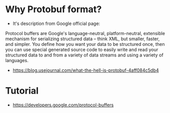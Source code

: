 # Why Protobuf format?
- It's description from Google official page: 

 Protocol buffers are Google's language-neutral, platform-neutral, extensible mechanism for serializing structured data – think XML, but smaller, faster, and simpler. You define how you want your data to be structured once, then you can use special generated source code to easily write and read your structured data to and from a variety of data streams and using a variety of languages.

- https://blog.usejournal.com/what-the-hell-is-protobuf-4aff084c5db4


# Tutorial
- https://developers.google.com/protocol-buffers
